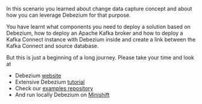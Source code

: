 In this scenario you learned about change data capture concept and about how you can leverage Debezium for that purpose.

You have learnt what components you need to deploy a solution based on Debezium, how to deploy an Apache Kafka broker and how to deploy a Kafka Connect instance with Debezium inside and create a link between the Kafka Connect and source database.

But this is just a beginning of a long journey. Please take your time and look at
* Debezium [website](http://debezium.io/)
* Extensive Debezium [tutorial](http://debezium.io/docs/tutorial/)
* Check our [examples repository](https://github.com/debezium/debezium-examples)
* And run locally Debezium on [Minishift](http://debezium.io/docs/openshift/)

